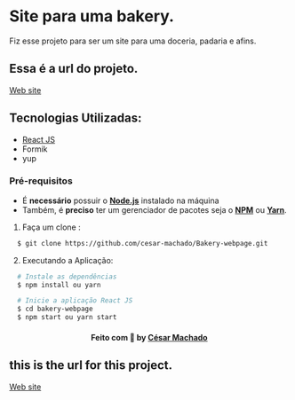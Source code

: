 # Site para uma bakery.

Fiz esse projeto para ser um site para uma doceria, padaria e afins.

## Essa é a url do projeto.

[Web site](https://web-page-six.vercel.app/)


## Tecnologias Utilizadas:

- [React JS](https://pt-br.reactjs.org/) <br>
- Formik
- yup

### **Pré-requisitos**

- É **necessário** possuir o **[Node.js](https://nodejs.org/en/)** instalado na máquina
- Também, é **preciso** ter um gerenciador de pacotes seja o **[NPM](https://www.npmjs.com/)** ou **[Yarn](https://yarnpkg.com/)**.

1. Faça um clone :

```sh
  $ git clone https://github.com/cesar-machado/Bakery-webpage.git
```

2. Executando a Aplicação:

```sh
  # Instale as dependências
  $ npm install ou yarn

  # Inicie a aplicação React JS
  $ cd bakery-webpage
  $ npm start ou yarn start
```

<h4 align="center">
    Feito com 💜 by <a href="https://www.linkedin.com/in/cesar-mach/" target="_blank">César Machado</a>
</h4>

## this is the url for this project.

[Web site](https://web-page-six.vercel.app/)




